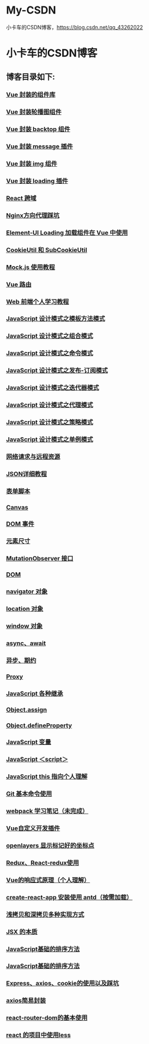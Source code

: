 # My-CSDN
小卡车的CSDN博客，https://blog.csdn.net/qq_43262022
# 小卡车的CSDN博客

## 博客目录如下:
### [Vue 封装的组件库](https://blog.csdn.net/qq_43262022/article/details/111686714)
### [Vue 封装轮播图组件](https://blog.csdn.net/qq_43262022/article/details/111685869)
### [Vue 封装 backtop 组件](https://blog.csdn.net/qq_43262022/article/details/111237623)
### [Vue 封装 message 插件](https://blog.csdn.net/qq_43262022/article/details/111086435)
### [Vue 封装 img 组件](https://blog.csdn.net/qq_43262022/article/details/111083656)
### [Vue 封装 loading 插件](https://blog.csdn.net/qq_43262022/article/details/111052286)
### [React 跨域](https://blog.csdn.net/qq_43262022/article/details/110199162)
### [Nginx方向代理踩坑](https://blog.csdn.net/qq_43262022/article/details/109742636)
### [Element-UI Loading 加载组件在 Vue 中使用](https://blog.csdn.net/qq_43262022/article/details/109600309)
### [CookieUtil 和 SubCookieUtil](https://blog.csdn.net/qq_43262022/article/details/109506956)
### [Mock.js 使用教程](https://blog.csdn.net/qq_43262022/article/details/109491780)
### [Vue 路由](https://blog.csdn.net/qq_43262022/article/details/109451460)
### [Web 前端个人学习教程](https://blog.csdn.net/qq_43262022/article/details/109447991)
### [JavaScript 设计模式之模板方法模式](https://blog.csdn.net/qq_43262022/article/details/109369879)
### [JavaScript 设计模式之组合模式](https://blog.csdn.net/qq_43262022/article/details/109368075)
### [JavaScript 设计模式之命令模式](https://blog.csdn.net/qq_43262022/article/details/109266371)
### [JavaScript 设计模式之发布-订阅模式](https://blog.csdn.net/qq_43262022/article/details/109251482)
### [JavaScript 设计模式之迭代器模式](https://blog.csdn.net/qq_43262022/article/details/109243537)
### [JavaScript 设计模式之代理模式](https://blog.csdn.net/qq_43262022/article/details/109239718)
### [JavaScript 设计模式之策略模式](https://blog.csdn.net/qq_43262022/article/details/109234207)
### [JavaScript 设计模式之单例模式](https://blog.csdn.net/qq_43262022/article/details/109226903)
### [网络请求与远程资源](https://blog.csdn.net/qq_43262022/article/details/109191358)
### [JSON详细教程](https://blog.csdn.net/qq_43262022/article/details/109179883)
### [表单脚本](https://blog.csdn.net/qq_43262022/article/details/109170659)
### [Canvas](https://blog.csdn.net/qq_43262022/article/details/109154004)
### [DOM 事件](https://blog.csdn.net/qq_43262022/article/details/109144213)
### [元素尺寸](https://blog.csdn.net/qq_43262022/article/details/109113947)
### [MutationObserver 接口](https://blog.csdn.net/qq_43262022/article/details/109088397)
### [DOM](https://blog.csdn.net/qq_43262022/article/details/109076881)
### [navigator 对象](https://blog.csdn.net/qq_43262022/article/details/109056207)
### [location 对象](https://blog.csdn.net/qq_43262022/article/details/109054043)
### [window 对象](https://blog.csdn.net/qq_43262022/article/details/109049372)
### [async、await](https://blog.csdn.net/qq_43262022/article/details/109030773)
### [异步、期约](https://blog.csdn.net/qq_43262022/article/details/109030296)
### [Proxy](https://blog.csdn.net/qq_43262022/article/details/109005907)
### [JavaScript 各种继承](https://blog.csdn.net/qq_43262022/article/details/108968085)
### [Object.assign](https://blog.csdn.net/qq_43262022/article/details/108950197)
### [Object.defineProperty](https://blog.csdn.net/qq_43262022/article/details/108949646)
### [JavaScript 变量](https://blog.csdn.net/qq_43262022/article/details/108896584)
### [JavaScript ＜script＞](https://blog.csdn.net/qq_43262022/article/details/108895046)
### [JavaScript this 指向个人理解](https://blog.csdn.net/qq_43262022/article/details/108886231)
### [Git 基本命令使用](https://blog.csdn.net/qq_43262022/article/details/108886187)
### [webpack 学习笔记（未完成）](https://blog.csdn.net/qq_43262022/article/details/108392556)
### [Vue自定义开发插件](https://blog.csdn.net/qq_43262022/article/details/108180556) 
### [openlayers 显示标记好的坐标点](https://blog.csdn.net/qq_43262022/article/details/107146596)
### [Redux、React-redux使用](https://blog.csdn.net/qq_43262022/article/details/106952518)
### [Vue的响应式原理（个人理解）](https://blog.csdn.net/qq_43262022/article/details/106908041)
### [create-react-app 安装使用 antd（按需加载）](https://blog.csdn.net/qq_43262022/article/details/106890634)
### [浅拷贝和深拷贝多种实现方式](https://blog.csdn.net/qq_43262022/article/details/106820461)
### [JSX 的本质](https://blog.csdn.net/qq_43262022/article/details/106796927)
### [JavaScript基础的排序方法](https://blog.csdn.net/qq_43262022/article/details/106598747)
### [JavaScript基础的排序方法](https://editor.csdn.net/md/?articleId=106598747)
### [Express、axios、cookie的使用以及踩坑](https://blog.csdn.net/qq_43262022/article/details/106065890)
### [axios简易封装](https://blog.csdn.net/qq_43262022/article/details/106065340)
### [react-router-dom的基本使用](https://blog.csdn.net/qq_43262022/article/details/106029808)
### [react 的项目中使用less](https://blog.csdn.net/qq_43262022/article/details/105942169)
